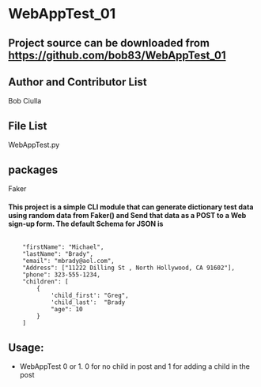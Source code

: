 WebAppTest_01 
===================
## Project source can be downloaded from https://github.com/bob83/WebAppTest_01
## Author and Contributor List
Bob Ciulla
## File List
WebAppTest.py
## packages 
Faker
#### This project is a simple  CLI module that can generate  dictionary test data using random data from Faker()  and Send that data as a POST to a Web sign-up form. The default Schema for JSON is 

```JS

    "firstName": "Michael",
    "lastName": "Brady",
    "email": "mbrady@aol.com",
    "Address": ["11222 Dilling St , North Hollywood, CA 91602"],
    "phone": 323-555-1234,
    "children": [
        {
            'child_first': "Greg",
            'child_last':  "Brady
            "age": 10
        }
    ]
```
 

## Usage: 
* WebAppTest 0 or 1. 0 for no child in post and 1 for adding a child in the post
           
 
